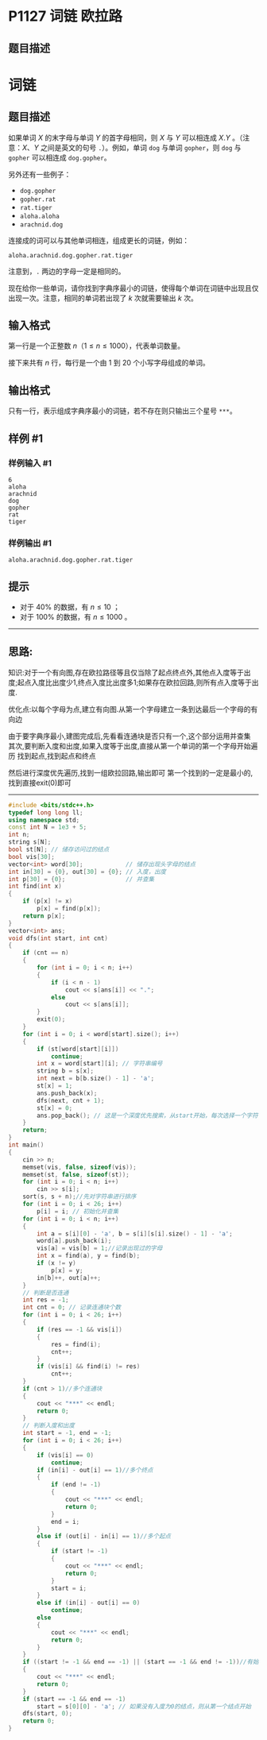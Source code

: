 # P1127 词链 欧拉路

## 题目描述
# 词链

## 题目描述

如果单词 $X$ 的末字母与单词 $Y$ 的首字母相同，则 $X$ 与 $Y$ 可以相连成 $X.Y$ 。（注意：$X$、$Y$ 之间是英文的句号 `.`）。例如，单词 `dog` 与单词 `gopher`，则 `dog` 与 `gopher` 可以相连成 `dog.gopher`。

另外还有一些例子：
- `dog.gopher`
- `gopher.rat`
- `rat.tiger`
- `aloha.aloha`
- `arachnid.dog`

连接成的词可以与其他单词相连，组成更长的词链，例如：

`aloha.arachnid.dog.gopher.rat.tiger`

注意到，`.` 两边的字母一定是相同的。

现在给你一些单词，请你找到字典序最小的词链，使得每个单词在词链中出现且仅出现一次。注意，相同的单词若出现了 $k$ 次就需要输出 $k$ 次。

## 输入格式

第一行是一个正整数 $n$（$1 \le n \le 1000$），代表单词数量。

接下来共有 $n$ 行，每行是一个由 $1$ 到 $20$ 个小写字母组成的单词。

## 输出格式

只有一行，表示组成字典序最小的词链，若不存在则只输出三个星号 `***`。

## 样例 #1

### 样例输入 #1

```
6
aloha
arachnid
dog
gopher
rat
tiger
```

### 样例输出 #1

```
aloha.arachnid.dog.gopher.rat.tiger
```

## 提示

- 对于 $40\%$ 的数据，有 $n \leq 10$ ；
- 对于 $100\%$ 的数据，有 $n \leq 1000$ 。

---
## 思路:
知识:对于一个有向图,存在欧拉路径等且仅当除了起点终点外,其他点入度等于出度;起点入度比出度少1,终点入度比出度多1;如果存在欧拉回路,则所有点入度等于出度.

优化点:以每个字母为点,建立有向图.从第一个字母建立一条到达最后一个字母的有向边

由于要字典序最小,建图完成后,先看看连通块是否只有一个,这个部分运用并查集
其次,要判断入度和出度,如果入度等于出度,直接从第一个单词的第一个字母开始遍历
找到起点,找到起点和终点

然后进行深度优先遍历,找到一组欧拉回路,输出即可
第一个找到的一定是最小的,找到直接exit(0)即可


---

```cpp
#include <bits/stdc++.h>
typedef long long ll;
using namespace std;
const int N = 1e3 + 5;
int n;
string s[N];
bool st[N]; // 储存访问过的结点
bool vis[30];
vector<int> word[30];            // 储存出现头字母的结点
int in[30] = {0}, out[30] = {0}; // 入度，出度
int p[30] = {0};                 // 并查集
int find(int x)
{
    if (p[x] != x)
        p[x] = find(p[x]);
    return p[x];
}
vector<int> ans;
void dfs(int start, int cnt)
{
    if (cnt == n)
    {
        for (int i = 0; i < n; i++)
        {
            if (i < n - 1)
                cout << s[ans[i]] << ".";
            else
                cout << s[ans[i]];
        }
        exit(0);
    }
    for (int i = 0; i < word[start].size(); i++)
    {
        if (st[word[start][i]])
            continue;
        int x = word[start][i]; // 字符串编号
        string b = s[x];
        int next = b[b.size() - 1] - 'a';
        st[x] = 1;
        ans.push_back(x);
        dfs(next, cnt + 1);
        st[x] = 0;
        ans.pop_back(); // 这是一个深度优先搜索，从start开始，每次选择一个字符串，然后递归到下一个字符串，直到所有字符串都被访问过。
    }
    return;
}
int main()
{
    cin >> n;
    memset(vis, false, sizeof(vis));
    memset(st, false, sizeof(st));
    for (int i = 0; i < n; i++)
        cin >> s[i];
    sort(s, s + n);//先对字符串进行排序
    for (int i = 0; i < 26; i++)
        p[i] = i; // 初始化并查集
    for (int i = 0; i < n; i++)
    {
        int a = s[i][0] - 'a', b = s[i][s[i].size() - 1] - 'a';
        word[a].push_back(i);
        vis[a] = vis[b] = 1;//记录出现过的字母
        int x = find(a), y = find(b);
        if (x != y)
            p[x] = y;
        in[b]++, out[a]++;
    }
    // 判断是否连通
    int res = -1;
    int cnt = 0; // 记录连通块个数
    for (int i = 0; i < 26; i++)
    {
        if (res == -1 && vis[i])
        {
            res = find(i);
            cnt++;
        }
        if (vis[i] && find(i) != res)
            cnt++;
    }
    if (cnt > 1)//多个连通块
    {
        cout << "***" << endl;
        return 0;
    }
    // 判断入度和出度
    int start = -1, end = -1;
    for (int i = 0; i < 26; i++)
    {
        if (vis[i] == 0)
            continue;
        if (in[i] - out[i] == 1)//多个终点
        {
            if (end != -1)
            {
                cout << "***" << endl;
                return 0;
            }
            end = i;
        }
        else if (out[i] - in[i] == 1)//多个起点
        {
            if (start != -1)
            {
                cout << "***" << endl;
                return 0;
            }
            start = i;
        }
        else if (in[i] - out[i] == 0)
            continue;
        else
        {
            cout << "***" << endl;
            return 0;
        }
    }
    if ((start != -1 && end == -1) || (start == -1 && end != -1))//有始无终和有终无始的情况
    {
        cout << "***" << endl;
        return 0;
    }
    if (start == -1 && end == -1)
        start = s[0][0] - 'a'; // 如果没有入度为0的结点，则从第一个结点开始
    dfs(start, 0);
    return 0;
}
